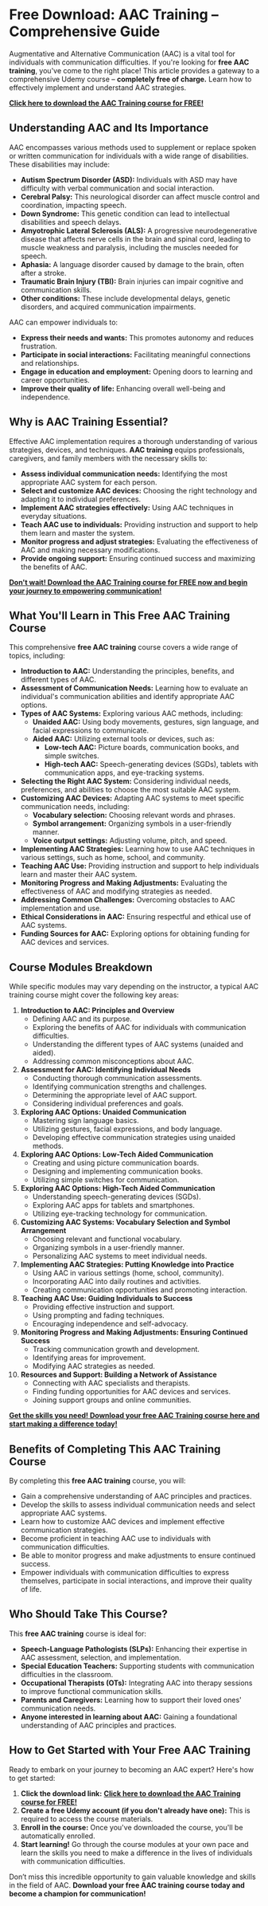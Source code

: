 # Free Download: AAC Training – Comprehensive Guide

Augmentative and Alternative Communication (AAC) is a vital tool for individuals with communication difficulties. If you're looking for **free AAC training**, you've come to the right place! This article provides a gateway to a comprehensive Udemy course – **completely free of charge.** Learn how to effectively implement and understand AAC strategies.

[**Click here to download the AAC Training course for FREE!**](https://udemywork.com/free-aac-training)

## Understanding AAC and Its Importance

AAC encompasses various methods used to supplement or replace spoken or written communication for individuals with a wide range of disabilities. These disabilities may include:

*   **Autism Spectrum Disorder (ASD):** Individuals with ASD may have difficulty with verbal communication and social interaction.
*   **Cerebral Palsy:** This neurological disorder can affect muscle control and coordination, impacting speech.
*   **Down Syndrome:** This genetic condition can lead to intellectual disabilities and speech delays.
*   **Amyotrophic Lateral Sclerosis (ALS):** A progressive neurodegenerative disease that affects nerve cells in the brain and spinal cord, leading to muscle weakness and paralysis, including the muscles needed for speech.
*   **Aphasia:** A language disorder caused by damage to the brain, often after a stroke.
*   **Traumatic Brain Injury (TBI):** Brain injuries can impair cognitive and communication skills.
*   **Other conditions:** These include developmental delays, genetic disorders, and acquired communication impairments.

AAC can empower individuals to:

*   **Express their needs and wants:** This promotes autonomy and reduces frustration.
*   **Participate in social interactions:** Facilitating meaningful connections and relationships.
*   **Engage in education and employment:** Opening doors to learning and career opportunities.
*   **Improve their quality of life:** Enhancing overall well-being and independence.

## Why is AAC Training Essential?

Effective AAC implementation requires a thorough understanding of various strategies, devices, and techniques. **AAC training** equips professionals, caregivers, and family members with the necessary skills to:

*   **Assess individual communication needs:** Identifying the most appropriate AAC system for each person.
*   **Select and customize AAC devices:** Choosing the right technology and adapting it to individual preferences.
*   **Implement AAC strategies effectively:** Using AAC techniques in everyday situations.
*   **Teach AAC use to individuals:** Providing instruction and support to help them learn and master the system.
*   **Monitor progress and adjust strategies:** Evaluating the effectiveness of AAC and making necessary modifications.
*   **Provide ongoing support:** Ensuring continued success and maximizing the benefits of AAC.

[**Don't wait! Download the AAC Training course for FREE now and begin your journey to empowering communication!**](https://udemywork.com/free-aac-training)

## What You'll Learn in This Free AAC Training Course

This comprehensive **free AAC training** course covers a wide range of topics, including:

*   **Introduction to AAC:** Understanding the principles, benefits, and different types of AAC.
*   **Assessment of Communication Needs:** Learning how to evaluate an individual's communication abilities and identify appropriate AAC options.
*   **Types of AAC Systems:** Exploring various AAC methods, including:
    *   **Unaided AAC:** Using body movements, gestures, sign language, and facial expressions to communicate.
    *   **Aided AAC:** Utilizing external tools or devices, such as:
        *   **Low-tech AAC:** Picture boards, communication books, and simple switches.
        *   **High-tech AAC:** Speech-generating devices (SGDs), tablets with communication apps, and eye-tracking systems.
*   **Selecting the Right AAC System:** Considering individual needs, preferences, and abilities to choose the most suitable AAC system.
*   **Customizing AAC Devices:** Adapting AAC systems to meet specific communication needs, including:
    *   **Vocabulary selection:** Choosing relevant words and phrases.
    *   **Symbol arrangement:** Organizing symbols in a user-friendly manner.
    *   **Voice output settings:** Adjusting volume, pitch, and speed.
*   **Implementing AAC Strategies:** Learning how to use AAC techniques in various settings, such as home, school, and community.
*   **Teaching AAC Use:** Providing instruction and support to help individuals learn and master their AAC system.
*   **Monitoring Progress and Making Adjustments:** Evaluating the effectiveness of AAC and modifying strategies as needed.
*   **Addressing Common Challenges:** Overcoming obstacles to AAC implementation and use.
*   **Ethical Considerations in AAC:** Ensuring respectful and ethical use of AAC systems.
*   **Funding Sources for AAC:** Exploring options for obtaining funding for AAC devices and services.

## Course Modules Breakdown

While specific modules may vary depending on the instructor, a typical AAC training course might cover the following key areas:

1.  **Introduction to AAC: Principles and Overview**
    *   Defining AAC and its purpose.
    *   Exploring the benefits of AAC for individuals with communication difficulties.
    *   Understanding the different types of AAC systems (unaided and aided).
    *   Addressing common misconceptions about AAC.
2.  **Assessment for AAC: Identifying Individual Needs**
    *   Conducting thorough communication assessments.
    *   Identifying communication strengths and challenges.
    *   Determining the appropriate level of AAC support.
    *   Considering individual preferences and goals.
3.  **Exploring AAC Options: Unaided Communication**
    *   Mastering sign language basics.
    *   Utilizing gestures, facial expressions, and body language.
    *   Developing effective communication strategies using unaided methods.
4.  **Exploring AAC Options: Low-Tech Aided Communication**
    *   Creating and using picture communication boards.
    *   Designing and implementing communication books.
    *   Utilizing simple switches for communication.
5.  **Exploring AAC Options: High-Tech Aided Communication**
    *   Understanding speech-generating devices (SGDs).
    *   Exploring AAC apps for tablets and smartphones.
    *   Utilizing eye-tracking technology for communication.
6.  **Customizing AAC Systems: Vocabulary Selection and Symbol Arrangement**
    *   Choosing relevant and functional vocabulary.
    *   Organizing symbols in a user-friendly manner.
    *   Personalizing AAC systems to meet individual needs.
7.  **Implementing AAC Strategies: Putting Knowledge into Practice**
    *   Using AAC in various settings (home, school, community).
    *   Incorporating AAC into daily routines and activities.
    *   Creating communication opportunities and promoting interaction.
8.  **Teaching AAC Use: Guiding Individuals to Success**
    *   Providing effective instruction and support.
    *   Using prompting and fading techniques.
    *   Encouraging independence and self-advocacy.
9.  **Monitoring Progress and Making Adjustments: Ensuring Continued Success**
    *   Tracking communication growth and development.
    *   Identifying areas for improvement.
    *   Modifying AAC strategies as needed.
10. **Resources and Support: Building a Network of Assistance**
    *   Connecting with AAC specialists and therapists.
    *   Finding funding opportunities for AAC devices and services.
    *   Joining support groups and online communities.

[**Get the skills you need! Download your free AAC Training course here and start making a difference today!**](https://udemywork.com/free-aac-training)

## Benefits of Completing This AAC Training Course

By completing this **free AAC training** course, you will:

*   Gain a comprehensive understanding of AAC principles and practices.
*   Develop the skills to assess individual communication needs and select appropriate AAC systems.
*   Learn how to customize AAC devices and implement effective communication strategies.
*   Become proficient in teaching AAC use to individuals with communication difficulties.
*   Be able to monitor progress and make adjustments to ensure continued success.
*   Empower individuals with communication difficulties to express themselves, participate in social interactions, and improve their quality of life.

## Who Should Take This Course?

This **free AAC training** course is ideal for:

*   **Speech-Language Pathologists (SLPs):** Enhancing their expertise in AAC assessment, selection, and implementation.
*   **Special Education Teachers:** Supporting students with communication difficulties in the classroom.
*   **Occupational Therapists (OTs):** Integrating AAC into therapy sessions to improve functional communication skills.
*   **Parents and Caregivers:** Learning how to support their loved ones' communication needs.
*   **Anyone interested in learning about AAC:** Gaining a foundational understanding of AAC principles and practices.

## How to Get Started with Your Free AAC Training

Ready to embark on your journey to becoming an AAC expert? Here's how to get started:

1.  **Click the download link:**  [**Click here to download the AAC Training course for FREE!**](https://udemywork.com/free-aac-training)
2.  **Create a free Udemy account (if you don't already have one):**  This is required to access the course materials.
3.  **Enroll in the course:**  Once you've downloaded the course, you'll be automatically enrolled.
4.  **Start learning!**  Go through the course modules at your own pace and learn the skills you need to make a difference in the lives of individuals with communication difficulties.

Don’t miss this incredible opportunity to gain valuable knowledge and skills in the field of AAC. **Download your free AAC training course today and become a champion for communication!**
